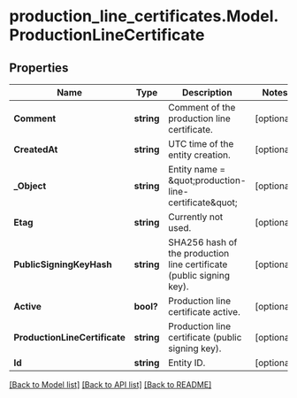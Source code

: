# production_line_certificates.Model.ProductionLineCertificate
## Properties

Name | Type | Description | Notes
------------ | ------------- | ------------- | -------------
**Comment** | **string** | Comment of the production line certificate. | [optional] 
**CreatedAt** | **string** | UTC time of the entity creation. | [optional] 
**_Object** | **string** | Entity name &#x3D; \&quot;production-line-certificate\&quot; | [optional] 
**Etag** | **string** | Currently not used. | [optional] 
**PublicSigningKeyHash** | **string** | SHA256 hash of the production line certificate (public signing key). | [optional] 
**Active** | **bool?** | Production line certificate active. | [optional] 
**ProductionLineCertificate** | **string** | Production line certificate (public signing key). | [optional] 
**Id** | **string** | Entity ID. | [optional] 

[[Back to Model list]](../README.md#documentation-for-models) [[Back to API list]](../README.md#documentation-for-api-endpoints) [[Back to README]](../README.md)

